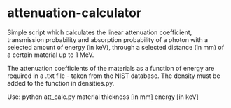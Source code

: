 # attenuation-calculator

Simple script which calculates the linear attenuation coefficient, transmission probability and absorption probability of a photon
with a selected amount of energy (in keV), through a selected distance (in mm) of a certain material up to 1 MeV.

The attenuation coefficients of the materials as a function of energy are required in a .txt file - taken from the NIST database. The density must be added to the function in densities.py.

Use: python att_calc.py material thickness [in mm] energy [in keV]
